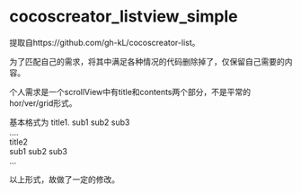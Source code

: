 <!--
 * @Author: xxZhang
 * @Date: 2019-08-27 16:26:29
 * @Description: 一个简化版的动态listview，仅支持grid模式排版，个人需求
 -->
# cocoscreator_listview_simple

提取自https://github.com/gh-kL/cocoscreator-list。

为了匹配自己的需求，将其中满足各种情况的代码删除掉了，仅保留自己需要的内容。

个人需求是一个scrollView中有title和contents两个部分，不是平常的hor/ver/grid形式。

基本格式为
    title1. 
sub1 sub2 sub3   
....  
    title2  
sub1 sub2 sub3  
...   

以上形式，故做了一定的修改。   